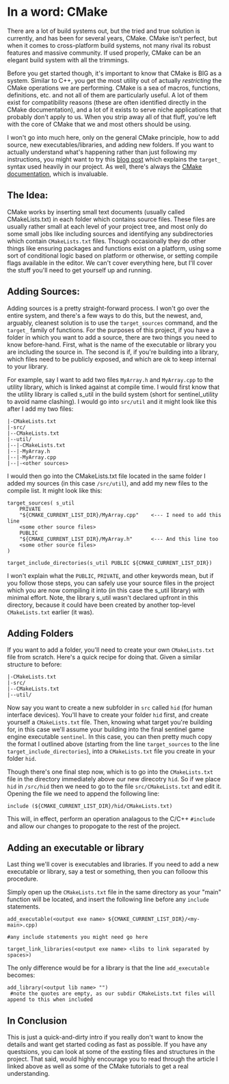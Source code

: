 
# In a word: CMake

There are a lot of build systems out, but the tried and true solution is currently, and has been for several years, CMake. CMake isn't perfect, but when it comes to cross-platform build systems, not many rival its robust features and massive community. If used properly, CMake can be an elegant build system with all the trimmings.

Before you get started though, it's important to know that CMake is BIG as a system. Similar to C++, you get the most utility out of actually *restricting* the CMake operations we are performing. CMake is a sea of macros, functions, definitions, etc. and not all of them are particularly useful. A lot of them exist for compatibility reasons (these are often identified directly in the CMake documentation), and a lot of it exists to serve niche applications that probably don't apply to us. When you strip away all of that fluff, you're left with the core of CMake that we and most others should be using.

I won't go into much here, only on the general CMake principle, how to add source, new executables/libraries, and adding new folders. If you want to actually understand what's happening rather than just following my instructions, you might want to try this [blog post](https://crascit.com/2016/01/31/enhanced-source-file-handling-with-target_sources/) which explains the `target_` syntax used heavily in our project. As well, there's always the [CMake documentation](https://cmake.org/documentation/), which is invaluable.

## The Idea:

CMake works by inserting small text documents (usually called CMakeLists.txt) in each folder which contains source files. These files are usually rather small at each level of your project tree, and most only do some small jobs like including sources and identifying any subdirectories which contain `CMakeLists.txt` files. Though occasionally they do other things like ensuring packages and functions exist on a platform, using some sort of conditional logic based on platform or otherwise, or setting compile flags available in the editor. We can't cover everything here, but I'll cover the stuff you'll need to get yourself up and running.

## Adding Sources:

Adding sources is a pretty straight-forward process. I won't go over the entire system, and there's a few ways to do this, but the newest, and, arguably, cleanest solution is to use the `target_sources` command, and the `target_` family of functions. For the purposes of this project, if you have a folder in which you want to add a source, there are two things you need to know before-hand. First, what is the name of the executable or library you are including the source in. The second is if, if you're building into a library, which files need to be publicly exposed, and which are ok to keep internal to your library.

For example, say I want to add two files `MyArray.h` and `MyArray.cpp` to the utility library, which is linked against at compile time. I would first know that the utility library is called s_util in the build system (short for sentinel_utility to avoid name clashing). I would go into `src/util` and it might look like this after I add my two files:

	|-CMakeLists.txt
	|-src/
	|--CMakeLists.txt
	|--util/
	|--|-CMakeLists.txt
	|--|-MyArray.h
	|--|-MyArray.cpp
	|--|-<other sources>

I would then go into the CMakeLists.txt file located in the same folder I added my sources (in this case `/src/util`), and add my new files to the compile list. It might look like this:

	target_sources( s_util
		PRIVATE
		"${CMAKE_CURRENT_LIST_DIR}/MyArray.cpp"    <--- I need to add this line
		<some other source files>
		PUBLIC
		"${CMAKE_CURRENT_LIST_DIR}/MyArray.h"      <--- And this line too
		<some other source files>
	)

	target_include_directories(s_util PUBLIC ${CMAKE_CURRENT_LIST_DIR})

I won't explain what the `PUBLIC`, `PRIVATE`, and other keywords mean, but if you follow those steps, you can safely use your source files in the project which you are now compiling it into (in this case the s_util library) with minimal effort. Note, the library s_util wasn't declared upfront in this directory, because it could have been created by another top-level `CMakeLists.txt` earlier (it was).

## Adding Folders

If you want to add a folder, you'll need to create your own `CMakeLists.txt` file from scratch. Here's a quick recipe for doing that. Given a similar structure to before:

	|-CMakeLists.txt
	|-src/
	|--CMakeLists.txt
	|--util/

Now say you want to create a new subfolder in `src` called `hid` (for human interface devices). You'll have to create your folder `hid` first, and create yourself a `CMakeLists.txt` file. Then, knowing what target you're building for, in this case we'll assume your building into the final sentinel game engine executable `sentinel`. In this case, you can then pretty much copy the format I outlined above (starting from the line `target_sources` to the line `target_include_directories`), into a `CMakeLists.txt` file you create in your folder `hid`.

Though there's one final step now, which is to go into the `CMakeLists.txt` file in the directory immediately above our new direcotry `hid`. So if we place `hid` in `/src/hid` then we need to go to the file `src/CMakeLists.txt` and edit it. Opening the file we need to append the following line:

    include (${CMAKE_CURRENT_LIST_DIR}/hid/CMakeLists.txt)

This will, in effect, perform an operation analagous to the C/C++ `#include` and allow our changes to propogate to the rest of the project.

## Adding an executable or library

Last thing we'll cover is executables and libraries. If you need to add a new executable or library, say a test or something, then you can folloow this procedure.

Simply open up the `CMakeLists.txt` file in the same directory as your "main" function will be located, and insert the following line before any `include` statements.

    add_executable(<output exe name> ${CMAKE_CURRENT_LIST_DIR}/<my-main>.cpp)

	#any include statements you might need go here

	target_link_libraries(<output exe name> <libs to link separated by spaces>)

The only difference would be for a library is that the line `add_executable` becomes:

    add_library(<output lib name> "")
	 #note the quotes are empty, as our subdir CMakeLists.txt files will append to this when included


## In Conclusion

This is just a quick-and-dirty intro if you really don't want to know the details and want get started coding as fast as possible. If you have any questsions, you can look at some of the exsting files and structures in the project. That said, would highly encourage you to read through the article I linked above as well as some of the CMake tutorials to get a real understanding.
